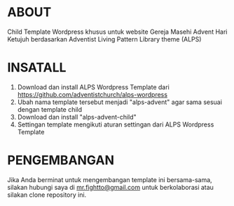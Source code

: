 # ABOUT
Child Template Wordpress khusus untuk website Gereja Masehi Advent Hari Ketujuh berdasarkan Adventist Living Pattern Library theme (ALPS)

# INSATALL
1. Download dan install ALPS Wordpress Template dari https://github.com/adventistchurch/alps-wordpress
2. Ubah nama template tersebut menjadi "alps-advent" agar sama sesuai dengan template child
3. Download dan install "alps-advent-child"
4. Settingan template mengikuti aturan settingan dari ALPS Wordpress Template

# PENGEMBANGAN
Jika Anda berminat untuk mengembangan template ini bersama-sama, silakan hubungi saya di mr.fightto@gmail.com untuk berkolaborasi atau silakan clone repository ini.
